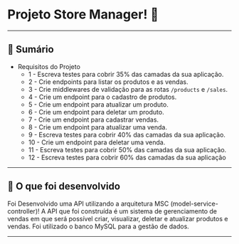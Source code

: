 # Projeto Store Manager! 🏪

---

## 👛 Sumário
  
  - Requisitos do Projeto
    - 1 - Escreva testes para cobrir 35% das camadas da sua aplicação.
    - 2 - Crie endpoints para listar os produtos e as vendas.
    - 3 - Crie middlewares de validação para as rotas `/products` e `/sales`.
    - 4 - Crie um endpoint para o cadastro de produtos.
    - 5 - Crie um endpoint para atualizar um produto.
    - 6 - Crie um endpoint para deletar um produto.
    - 7 - Crie um endpoint para cadastrar vendas.
    - 8 - Crie um endpoint para atualizar uma venda.
    - 9 - Escreva testes para cobrir 40% das camadas da sua aplicação.
    - 10 - Crie um endpoint para deletar uma venda.
    - 11 - Escreva testes para cobrir 50% das camadas da sua aplicação.
    - 12 - Escreva testes para cobrir 60% das camadas da sua aplicação

---

## 👛 O que foi desenvolvido 

  Foi Desenvolvido uma API utilizando a arquitetura MSC (model-service-controller)!
  A API que foi construída é um sistema de gerenciamento de vendas em que será possível criar, visualizar, deletar e atualizar produtos e vendas.
  Foi utilizado o banco MySQL para a gestão de dados.

---
